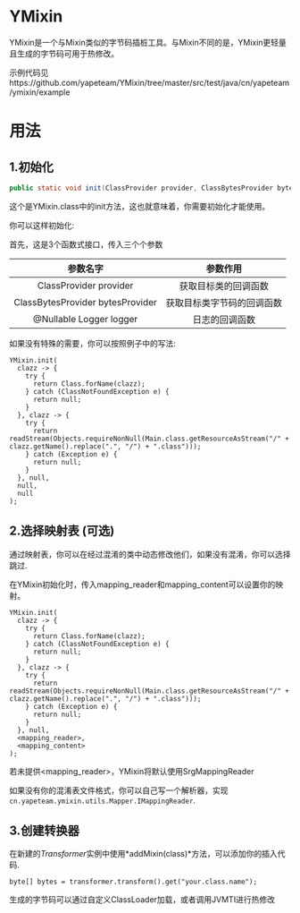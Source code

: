 # YMixin
YMixin是一个与Mixin类似的字节码插桩工具。与Mixin不同的是，YMixin更轻量且生成的字节码可用于热修改。

示例代码见https://github.com/yapeteam/YMixin/tree/master/src/test/java/cn/yapeteam/ymixin/example

# 用法

## 1.初始化

```java
public static void init(ClassProvider provider, ClassBytesProvider bytesProvider, @Nullable Logger logger);
```

这个是YMixin.class中的init方法，这也就意味着，你需要初始化才能使用。

你可以这样初始化:

首先，这是3个函数式接口，传入三个个参数

|               参数名字               |     参数作用      |
|:--------------------------------:|:-------------:|
|      ClassProvider provider      |  获取目标类的回调函数   |
| ClassBytesProvider bytesProvider | 获取目标类字节码的回调函数 |
|     @Nullable Logger logger      |    日志的回调函数    |

如果没有特殊的需要，你可以按照例子中的写法:

```
YMixin.init(
  clazz -> {
    try {
      return Class.forName(clazz);
    } catch (ClassNotFoundException e) {
      return null;
    }
  }, clazz -> {
    try {
      return readStream(Objects.requireNonNull(Main.class.getResourceAsStream("/" + clazz.getName().replace(".", "/") + ".class")));
    } catch (Exception e) {
      return null;
    }
  }, null,
  null,
  null
);
```

## 2.选择映射表 (可选)

通过映射表，你可以在经过混淆的类中动态修改他们，如果没有混淆，你可以选择跳过.

在YMixin初始化时，传入mapping_reader和mapping_content可以设置你的映射。

```
YMixin.init(
  clazz -> {
    try {
      return Class.forName(clazz);
    } catch (ClassNotFoundException e) {
      return null;
    }
  }, clazz -> {
    try {
      return readStream(Objects.requireNonNull(Main.class.getResourceAsStream("/" + clazz.getName().replace(".", "/") + ".class")));
    } catch (Exception e) {
      return null;
    }
  }, null,
  <mapping_reader>,
  <mapping_content>
);
```

若未提供<mapping_reader>，YMixin将默认使用SrgMappingReader

如果没有你的混淆表文件格式，你可以自己写一个解析器，实现`cn.yapeteam.ymixin.utils.Mapper.IMappingReader`.

## 3.创建转换器

在新建的*Transformer*实例中使用*addMixin(class)*方法，可以添加你的插入代码.

```
byte[] bytes = transformer.transform().get("your.class.name");
```

生成的字节码可以通过自定义ClassLoader加载，或者调用JVMTI进行热修改
